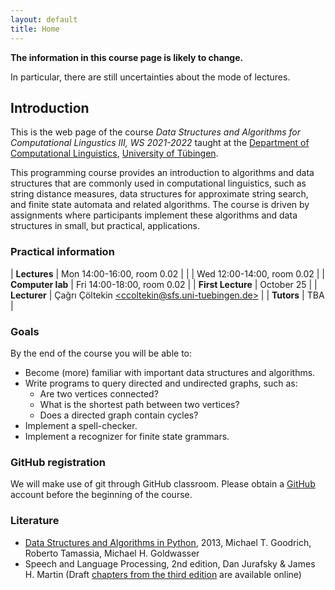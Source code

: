 ```yaml
---
layout: default
title: Home
---
```


**The information in this course page is likely to change.**

In particular, there are still uncertainties about the mode of lectures.

## Introduction

This is the web page of the course
*Data Structures and Algorithms for Computational Lingustics III, WS 2021-2022*
taught at the
[Department of Computational Linguistics](http://www.sfs.uni-tuebingen.de/ascl.html),
[University of Tübingen](https://uni-tuebingen.de/).


This programming course provides an introduction to algorithms and data
structures that are commonly used in computational linguistics, such as
string distance measures, data structures for approximate string search,
and finite state automata and related algorithms. The course is driven by
assignments where participants implement these algorithms and data
structures in small, but practical, applications.

### Practical information

| **Lectures**      | Mon 14:00-16:00, room 0.02 |
|                   | Wed 12:00-14:00, room 0.02 |
| **Computer lab**  | Fri 14:00-18:00, room 0.02 |
| **First Lecture** | October 25 |
| **Lecturer**      | Çağrı Çöltekin [\<ccoltekin@sfs.uni-tuebingen.de\>](mailto:ccoltekin@sfs.uni-tuebingen.de) |
| **Tutors**        | TBA |


### Goals

By the end of the course you will be able to:

  * Become (more) familiar with important data structures and
    algorithms.
  * Write programs to query directed and undirected graphs, such as:
    - Are two vertices connected?
    - What is the shortest path between two vertices?
    - Does a directed graph contain cycles?
  * Implement a spell-checker.
  * Implement a recognizer for finite state grammars.

### GitHub registration

We will make use of git through GitHub classroom.
Please obtain a [GitHub](https://github.com/) account
before the beginning of the course.

### Literature

* [Data Structures and Algorithms in Python](https://www.wiley.com/en-us/Data+Structures+and+Algorithms+in+Python-p-9781118290279), 2013, Michael T. Goodrich, Roberto Tamassia, Michael H. Goldwasser
* Speech and Language Processing, 2nd edition, Dan Jurafsky & James
  H. Martin
  (Draft [chapters from the third edition](http://web.stanford.edu/~jurafsky/slp3/)
  are available online)
